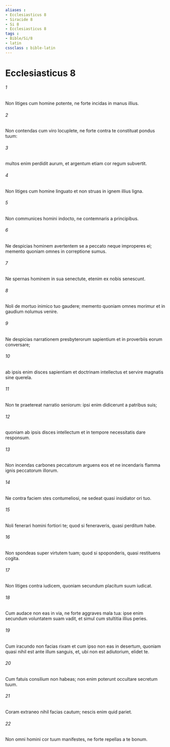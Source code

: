 ```yaml
---
aliases : 
- Ecclesiasticus 8
- Siracide 8
- Si 8
- Ecclesiasticus 8
tags : 
- Bible/Si/8
- latin
cssclass : bible-latin
---
```


# Ecclesiasticus 8

###### 1
Non litiges cum homine potente, ne forte incidas in manus illius.
###### 2
Non contendas cum viro locuplete, ne forte contra te constituat pondus tuum:
###### 3
multos enim perdidit aurum, et argentum etiam cor regum subvertit.
###### 4
Non litiges cum homine linguato et non struas in ignem illius ligna.
###### 5
Non communices homini indocto, ne contemnaris a principibus.
###### 6
Ne despicias hominem avertentem se a peccato neque improperes ei; memento quoniam omnes in correptione sumus.
###### 7
Ne spernas hominem in sua senectute, etenim ex nobis senescunt.
###### 8
Noli de mortuo inimico tuo gaudere; memento quoniam omnes morimur et in gaudium nolumus venire.
###### 9
Ne despicias narrationem presbyterorum sapientium et in proverbiis eorum conversare;
###### 10
ab ipsis enim disces sapientiam et doctrinam intellectus et servire magnatis sine querela.
###### 11
Non te praetereat narratio seniorum: ipsi enim didicerunt a patribus suis;
###### 12
quoniam ab ipsis disces intellectum et in tempore necessitatis dare responsum.
###### 13
Non incendas carbones peccatorum arguens eos et ne incendaris flamma ignis peccatorum illorum.
###### 14
Ne contra faciem stes contumeliosi, ne sedeat quasi insidiator ori tuo.
###### 15
Noli fenerari homini fortiori te; quod si feneraveris, quasi perditum habe.
###### 16
Non spondeas super virtutem tuam; quod si spoponderis, quasi restituens cogita.
###### 17
Non litiges contra iudicem, quoniam secundum placitum suum iudicat.
###### 18
Cum audace non eas in via, ne forte aggraves mala tua: ipse enim secundum voluntatem suam vadit, et simul cum stultitia illius peries.
###### 19
Cum iracundo non facias rixam et cum ipso non eas in desertum, quoniam quasi nihil est ante illum sanguis, et, ubi non est adiutorium, elidet te.
###### 20
Cum fatuis consilium non habeas; non enim poterunt occultare secretum tuum.
###### 21
Coram extraneo nihil facias cautum; nescis enim quid pariet.
###### 22
Non omni homini cor tuum manifestes, ne forte repellas a te bonum.
